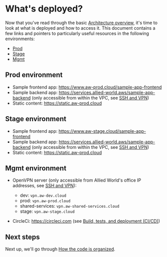# What's deployed?

Now that you've read through the basic [Architecture overview](01-architecture-overview.md), it's time to look at what
is deployed and how to access it. This document contains a few links and pointers to particularly useful resources in
the following environments:

* [Prod](#prod-environment)
* [Stage](#stage-environment)
* [Mgmt](#mgmt-environment)




## Prod environment

* Sample frontend app: https://www.aw-prod.cloud/sample-app-frontend
* Sample backend app: https://services.allied-world.aws/sample-app-backend (only accessible from within the VPC, see [SSH and VPN](07-ssh-vpn.md))
* Static content: https://static.aw-prod.cloud




## Stage environment

* Sample frontend app: https://www.aw-stage.cloud/sample-app-frontend
* Sample backend app: https://services.allied-world.aws/sample-app-backend (only accessible from within the VPC, see [SSH and VPN](07-ssh-vpn.md))
* Static content: https://static.aw-prod.cloud



## Mgmt environment

* OpenVPN server (only accessible from Allied World's office IP addresses, see [SSH and VPN](07-ssh-vpn.md)):
    * dev: `vpn.aw-dev.cloud`
    * prod: `vpn.aw-prod.cloud`
    * shared-services: `vpn.aw-shared-services.cloud`
    * stage: `vpn.aw-stage.cloud`

* CircleCi: https://circleci.com (see [Build, tests, and deployment (CI/CD)](05-ci-cd.md))





## Next steps

Next up, we'll go through [How the code is organized](03-how-code-is-organized.md).